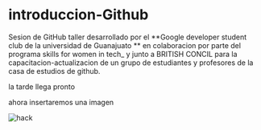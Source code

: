# introduccion-Github


Sesion de GitHub taller desarrollado por el **Google developer student club de la universidad de Guanajuato ** en colaboracion por parte del programa skills for women in tech_ y junto a BRITISH CONCIL para la capacitacion-actualizacion de un grupo de estudiantes y profesores de la casa de estudios de github.
 


la tarde llega pronto


ahora insertaremos una imagen

![hack](img/desgarga.png)